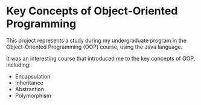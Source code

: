 # Key Concepts of Object-Oriented Programming

This project represents a study during my undergraduate program in the Object-Oriented Programming (OOP) course, using the Java language.

It was an interesting course that introduced me to the key concepts of OOP, including:
* Encapsulation
* Inheritance
* Abstraction
* Polymorphism
